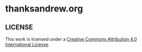 # thanksandrew.org

## LICENSE

This work is licensed under a [Creative Commons Attribution 4.0 International License](https://creativecommons.org/licenses/by/4.0/).
